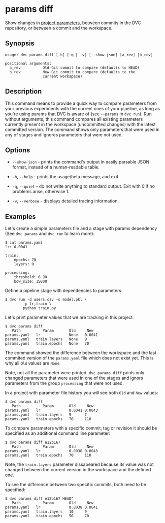 # params diff

Show changes in [project parameters](/doc/command-reference/params), between
commits in the <abbr>DVC repository</abbr>, or between a commit and the
<abbr>workspace</abbr>.

## Synopsis

```usage
usage: dvc params diff [-h] [-q | -v] [--show-json] [a_rev] [b_rev]

positional arguments:
  a_rev          Old Git commit to compare (defaults to HEAD)
  b_rev          New Git commit to compare (defaults to the
                 current workspace)
```

## Description

This command means to provide a quick way to compare parameters from your
previous experiments with the current ones of your pipeline, as long as you're
using params that DVC is aware of (see `--params` in `dvc run`). Run without
arguments, this command compares all existing parameters currently present in
the <abbr>workspace</abbr> (uncommitted changes) with the latest committed
version. The command shows only parameters that were used in any of stages and
ignores parameters that were not used.

## Options

- `--show-json` - prints the command's output in easily parsable JSON format,
  instead of a human-readable table.

- `-h`, `--help` - prints the usage/help message, and exit.

- `-q`, `--quiet` - do not write anything to standard output. Exit with 0 if no
  problems arise, otherwise 1.

- `-v`, `--verbose` - displays detailed tracing information.

## Examples

Let's create a simple parameters file and a stage with params dependency (See
`dvc params` and `dvc run` to learn more):

```dvc
$ cat params.yaml
lr: 0.0041

train:
    epochs: 70
    layers: 9

processing:
    threshold: 0.98
    bow_size: 15000
```

Define a pipeline stage with dependencies to parameters:

```dvc
$ dvc run -d users.csv -o model.pkl \
        -p lr,train \
        python train.py
```

Let's print parameter values that we are tracking in this <abbr>project</abbr>:

```dvc
$ dvc params diff
   Path          Param       Old     New
params.yaml   lr             None   0.0041
params.yaml   train.layers   None   9
params.yaml   train.epochs   None   70
```

The command showed the difference between the workspace and the last commited
version of the `params.yaml` file which does not exist yet. This is why all
`Old` values are `None`.

Note, not all the parameter were printed. `dvc params diff` prints only changed
parameters that were used in one of the stages and ignors parameters from the
group `processing` that were not used.

In a project with parameter file history you will see both `Old` and `New`
values:

```dvc
$ dvc params diff
   Path          Param       Old     New
params.yaml   lr             0.0041 0.0043
params.yaml   train.layers   9      7
params.yaml   train.epochs   70     110
```

To compare parameters with a specific commit, tag or revision it should be
specified as an additional command line parameter:

```dvc
$ dvc params diff e12b167
   Path          Param       Old     New
params.yaml   lr             0.0038 0.0043
params.yaml   train.epochs   70     110
```

Note, the `train.layers` parameter dissapeared because its value was not changed
between the current version in the workspace and the defined one.

To see the difference between two specific commits, both need to be specified:

```dvc
$ dvc params diff e12b167 HEAD^
   Path          Param       Old     New
params.yaml   lr             0.0038 0.0041
params.yaml   train.layers   10     9
params.yaml   train.epochs   50     70
```
